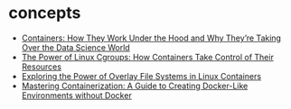   # concepts
  - [Containers: How They Work Under the Hood and Why They’re Taking Over the Data Science World](https://towardsdatascience.com/containers-how-they-work-under-the-hood-and-why-theyre-taking-over-the-data-science-world-6b94702609aa)
  - [The Power of Linux Cgroups: How Containers Take Control of Their Resources](https://towardsdatascience.com/the-power-of-linux-cgroups-how-containers-take-control-of-their-resources-ba564fef13b0)
  - [Exploring the Power of Overlay File Systems in Linux Containers](https://towardsdatascience.com/exploring-the-power-of-overlay-file-systems-in-linux-containers-d846724ec06d)
  - [Mastering Containerization: A Guide to Creating Docker-Like Environments without Docker](https://towardsdatascience.com/mastering-containerization-a-guide-to-creating-docker-like-environments-without-docker-121b3f444d2f)
